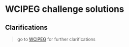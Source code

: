 # WCIPEG challenge solutions

## Clarifications
> go to [WCIPEG](https://wcipeg.com/main) for further clarifications
